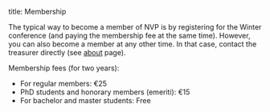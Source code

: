 title: Membership


The typical way to become a member of NVP is by registering for the Winter conference (and paying the membership fee at the same time). However, you can also become a member at any other time. In that case, contact the treasurer directly (see [about](/about) page).

Membership fees (for two years):

- For regular members: €25
- PhD students and honorary members (emeriti): €15
- For bachelor and master students: Free
